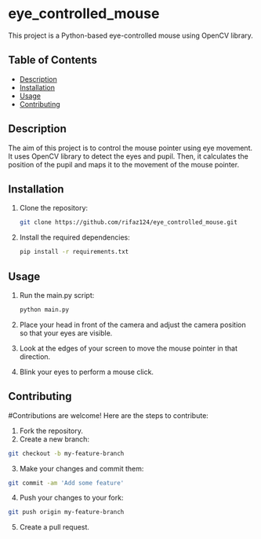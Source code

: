 # eye_controlled_mouse

This project is a Python-based eye-controlled mouse using OpenCV library.

## Table of Contents

- [Description](#description)
- [Installation](#installation)
- [Usage](#usage)
- [Contributing](#contributing)

## Description

The aim of this project is to control the mouse pointer using eye movement. It uses OpenCV library to detect the eyes and pupil. Then, it calculates the position of the pupil and maps it to the movement of the mouse pointer.

## Installation

1. Clone the repository:

   ```sh
   git clone https://github.com/rifaz124/eye_controlled_mouse.git
   ```
   
2. Install the required dependencies:

   ```sh
   pip install -r requirements.txt
   ```
   
## Usage

1. Run the main.py script:

   ```sh
   python main.py
   ```  
2. Place your head in front of the camera and adjust the camera position so that your eyes are visible.
3. Look at the edges of your screen to move the mouse pointer in that direction.
4. Blink your eyes to perform a mouse click.

## Contributing
#Contributions are welcome! Here are the steps to contribute:

1. Fork the repository.
2. Create a new branch:
```sh
git checkout -b my-feature-branch

```
3. Make your changes and commit them:
```sh
git commit -am 'Add some feature'

```
4. Push your changes to your fork:
```sh
git push origin my-feature-branch

```

5. Create a pull request.
